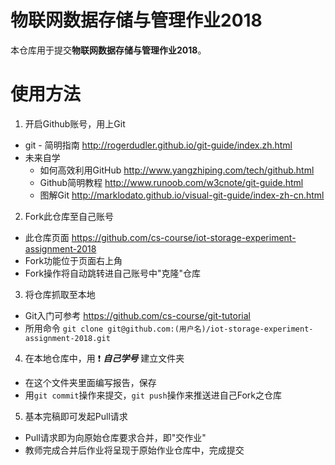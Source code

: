 # 物联网数据存储与管理作业2018

本仓库用于提交**物联网数据存储与管理作业2018**。

# 使用方法

1. 开启Github账号，用上Git

* git - 简明指南 <http://rogerdudler.github.io/git-guide/index.zh.html>
* 未来自学
    * 如何高效利用GitHub <http://www.yangzhiping.com/tech/github.html>
    * Github简明教程 <http://www.runoob.com/w3cnote/git-guide.html>
    * 图解Git <http://marklodato.github.io/visual-git-guide/index-zh-cn.html>

2. Fork此仓库至自己账号

* 此仓库页面 <https://github.com/cs-course/iot-storage-experiment-assignment-2018>
* Fork功能位于页面右上角
* Fork操作将自动跳转进自己账号中"克隆"仓库

3. 将仓库抓取至本地

* Git入门可参考 <https://github.com/cs-course/git-tutorial>
* 所用命令 `git clone git@github.com:(用户名)/iot-storage-experiment-assignment-2018.git`

4. 在本地仓库中，用 :exclamation: **_自己学号_** 建立文件夹

* 在这个文件夹里面编写报告，保存
* 用`git commit`操作来提交，`git push`操作来推送进自己Fork之仓库

5. 基本完稿即可发起Pull请求

* Pull请求即为向原始仓库要求合并，即"交作业"
* 教师完成合并后作业将呈现于原始作业仓库中，完成提交

